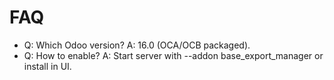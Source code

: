 # FAQ

- Q: Which Odoo version? A: 16.0 (OCA/OCB packaged).
- Q: How to enable? A: Start server with --addon base_export_manager or install in UI.

